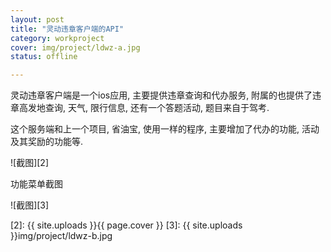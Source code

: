 ```yaml
---
layout: post 
title: "灵动违章客户端的API"
category: workproject
cover: img/project/ldwz-a.jpg
status: offline

---
```



灵动违章客户端是一个ios应用, 主要提供违章查询和代办服务, 附属的也提供了违章高发地查询, 天气, 限行信息, 还有一个答题活动, 题目来自于驾考.

这个服务端和上一个项目, 省油宝, 使用一样的程序, 主要增加了代办的功能, 活动及其奖励的功能等.


![截图][2]

功能菜单截图

![截图][3]


  [2]: {{ site.uploads }}{{ page.cover }}
  [3]: {{ site.uploads }}img/project/ldwz-b.jpg
